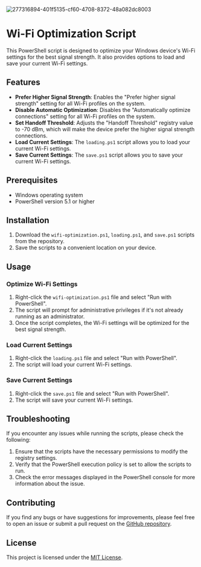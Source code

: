![277316894-401f5135-cf60-4708-8372-48a082dc8003](https://github.com/user-attachments/assets/57214ebe-dde8-46e1-8acb-dbaea11ef0f2)

# Wi-Fi Optimization Script

This PowerShell script is designed to optimize your Windows device's Wi-Fi settings for the best signal strength. It also provides options to load and save your current Wi-Fi settings.

## Features

- **Prefer Higher Signal Strength**: Enables the "Prefer higher signal strength" setting for all Wi-Fi profiles on the system.
- **Disable Automatic Optimization**: Disables the "Automatically optimize connections" setting for all Wi-Fi profiles on the system.
- **Set Handoff Threshold**: Adjusts the "Handoff Threshold" registry value to -70 dBm, which will make the device prefer the higher signal strength connections.
- **Load Current Settings**: The `loading.ps1` script allows you to load your current Wi-Fi settings.
- **Save Current Settings**: The `save.ps1` script allows you to save your current Wi-Fi settings.

## Prerequisites

- Windows operating system
- PowerShell version 5.1 or higher

## Installation

1. Download the `wifi-optimization.ps1`, `loading.ps1`, and `save.ps1` scripts from the repository.
2. Save the scripts to a convenient location on your device.

## Usage

### Optimize Wi-Fi Settings

1. Right-click the `wifi-optimization.ps1` file and select "Run with PowerShell".
2. The script will prompt for administrative privileges if it's not already running as an administrator.
3. Once the script completes, the Wi-Fi settings will be optimized for the best signal strength.

### Load Current Settings

1. Right-click the `loading.ps1` file and select "Run with PowerShell".
2. The script will load your current Wi-Fi settings.

### Save Current Settings

1. Right-click the `save.ps1` file and select "Run with PowerShell".
2. The script will save your current Wi-Fi settings.

## Troubleshooting

If you encounter any issues while running the scripts, please check the following:

1. Ensure that the scripts have the necessary permissions to modify the registry settings.
2. Verify that the PowerShell execution policy is set to allow the scripts to run.
3. Check the error messages displayed in the PowerShell console for more information about the issue.

## Contributing

If you find any bugs or have suggestions for improvements, please feel free to open an issue or submit a pull request on the [GitHub repository](https://github.com/your-username/wifi-optimization-script).

## License

This project is licensed under the [MIT License](LICENSE).
